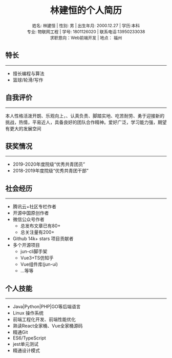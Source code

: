 #  <center>林建恒的个人简历</center>
<font size=2>
<center>姓名: 林建恒 | 性别: 男 | 出生年月: 2000.12.27 | 学历:本科  </center>
<center>专业: 物联网工程 | 学号: 1801126020 | 联系电话:13950233038</center>
<center>求职意向：Web前端开发 | 地点： 福州</center>
</font>

## 特长
----
- 擅长编程与算法
- 篮球/轮滑/写作

## 自我评价
----
本人性格活泼开朗、乐观向上，、认真负责、脚踏实地、吃苦耐劳、勇于迎接新的挑战，热情，平易近人，具备良好的团队合作精神。爱好广泛，学习能力强，期望有更大的发展空间

## 获奖情况
----

- 2019-2020年度院级“优秀共青团员”
- 2018-2019年度院级“优秀共青团干部”

## 社会经历
----

- 腾讯云+社区专栏作者
- 开源中国原创作者
- 微信公众号作者
    - 总发布文章已有80+
    - 总关注量有200+
- Github 14k+ stars 项目贡献者
- 多个开源项目
    - jun-cli脚手架
    - Vue3+TS仿知乎
    - Vue组件库(jun-ui)
    - ...等等
## 个人技能
----

- Java|Python|PHP|GO等后端语言
- Linux 操作系统
- 前端工程化开发、前端性能优化
- 熟读React全家桶、Vue全家桶源码
- 精通Git
- ES6/TypeScript
- jest单元测试
- 精通设计模式
